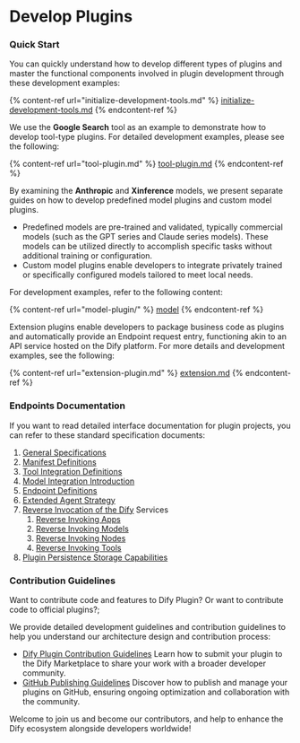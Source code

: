 # Develop Plugins

### **Quick Start**

You can quickly understand how to develop different types of plugins and master the functional components involved in plugin development through these development examples:

{% content-ref url="initialize-development-tools.md" %}
[initialize-development-tools.md](initialize-development-tools.md)
{% endcontent-ref %}

We use the **Google Search** tool as an example to demonstrate how to develop tool-type plugins. For detailed development examples, please see the following:

{% content-ref url="tool-plugin.md" %}
[tool-plugin.md](tool-plugin.md)
{% endcontent-ref %}

By examining the **Anthropic** and **Xinference** models, we present separate guides on how to develop predefined model plugins and custom model plugins.

* Predefined models are pre-trained and validated, typically commercial models (such as the GPT series and Claude series models). These models can be utilized directly to accomplish specific tasks without additional training or configuration.
* Custom model plugins enable developers to integrate privately trained or specifically configured models tailored to meet local needs.

For development examples, refer to the following content:

{% content-ref url="model-plugin/" %}
[model](model-plugin/)
{% endcontent-ref %}

Extension plugins enable developers to package business code as plugins and automatically provide an Endpoint request entry, functioning akin to an API service hosted on the Dify platform. For more details and development examples, see the following:

{% content-ref url="extension-plugin.md" %}
[extension.md](extension-plugin.md)
{% endcontent-ref %}

### **Endpoints Documentation**

If you want to read detailed interface documentation for plugin projects, you can refer to these standard specification documents:

1. [General Specifications](../../schema-definition/general-specifications.md)
2. [Manifest Definitions](../../schema-definition/manifest.md)
3. [Tool Integration Definitions](../../schema-definition/tool.md)
4. [Model Integration Introduction](../../schema-definition/model/)
5. [Endpoint Definitions](../../schema-definition/endpoint.md)
6. [Extended Agent Strategy](../../schema-definition/agent.md)
7. [Reverse Invocation of the Dify](../../schema-definition/reverse-invocation-of-the-dify-service/) Services
   1. [Reverse Invoking Apps](../../schema-definition/reverse-invocation-of-the-dify-service/app.md)
   2. [Reverse Invoking Models](../../schema-definition/reverse-invocation-of-the-dify-service/model.md)
   3. [Reverse Invoking Nodes](../../schema-definition/reverse-invocation-of-the-dify-service/node.md)
   4. [Reverse Invoking Tools](../../schema-definition/reverse-invocation-of-the-dify-service/tool.md)
8. [Plugin Persistence Storage Capabilities](../../schema-definition/persistent-storage.md)

### **Contribution Guidelines**

Want to contribute code and features to Dify Plugin? Or want to contribute code to official plugins?;

We provide detailed development guidelines and contribution guidelines to help you understand our architecture design and contribution process:

* [Dify Plugin Contribution Guidelines](../../publish-plugins/publish-to-dify-marketplace/) Learn how to submit your plugin to the Dify Marketplace to share your work with a broader developer community.
* [GitHub Publishing Guidelines](../../publish-plugins/publish-plugin-on-personal-github-repo.md) Discover how to publish and manage your plugins on GitHub, ensuring ongoing optimization and collaboration with the community.

Welcome to join us and become our contributors, and help to enhance the Dify ecosystem alongside developers worldwide!
